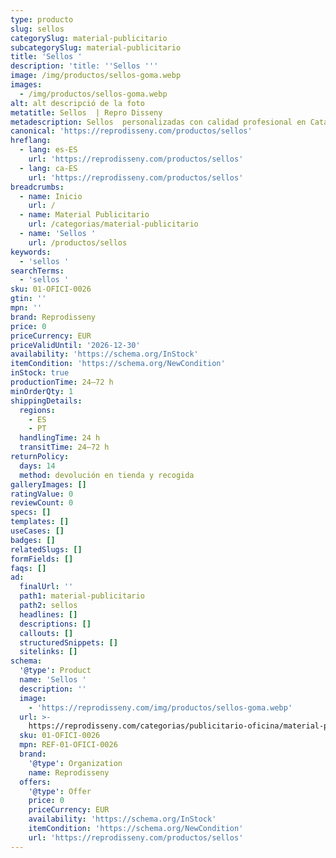 ```yaml
---
type: producto
slug: sellos
categorySlug: material-publicitario
subcategorySlug: material-publicitario
title: 'Sellos '
description: 'title: ''Sellos '''
image: /img/productos/sellos-goma.webp
images:
  - /img/productos/sellos-goma.webp
alt: alt descripció de la foto
metatitle: Sellos  | Repro Disseny
metadescription: Sellos  personalizadas con calidad profesional en Cataluña.
canonical: 'https://reprodisseny.com/productos/sellos'
hreflang:
  - lang: es-ES
    url: 'https://reprodisseny.com/productos/sellos'
  - lang: ca-ES
    url: 'https://reprodisseny.com/productos/sellos'
breadcrumbs:
  - name: Inicio
    url: /
  - name: Material Publicitario
    url: /categorias/material-publicitario
  - name: 'Sellos '
    url: /productos/sellos
keywords:
  - 'sellos '
searchTerms:
  - 'sellos '
sku: 01-OFICI-0026
gtin: ''
mpn: ''
brand: Reprodisseny
price: 0
priceCurrency: EUR
priceValidUntil: '2026-12-30'
availability: 'https://schema.org/InStock'
itemCondition: 'https://schema.org/NewCondition'
inStock: true
productionTime: 24–72 h
minOrderQty: 1
shippingDetails:
  regions:
    - ES
    - PT
  handlingTime: 24 h
  transitTime: 24–72 h
returnPolicy:
  days: 14
  method: devolución en tienda y recogida
galleryImages: []
ratingValue: 0
reviewCount: 0
specs: []
templates: []
useCases: []
badges: []
relatedSlugs: []
formFields: []
faqs: []
ad:
  finalUrl: ''
  path1: material-publicitario
  path2: sellos
  headlines: []
  descriptions: []
  callouts: []
  structuredSnippets: []
  sitelinks: []
schema:
  '@type': Product
  name: 'Sellos '
  description: ''
  image:
    - 'https://reprodisseny.com/img/productos/sellos-goma.webp'
  url: >-
    https://reprodisseny.com/categorias/publicitario-oficina/material-publicitario/sellos
  sku: 01-OFICI-0026
  mpn: REF-01-OFICI-0026
  brand:
    '@type': Organization
    name: Reprodisseny
  offers:
    '@type': Offer
    price: 0
    priceCurrency: EUR
    availability: 'https://schema.org/InStock'
    itemCondition: 'https://schema.org/NewCondition'
    url: 'https://reprodisseny.com/productos/sellos'
---
```


